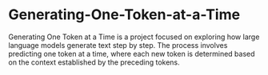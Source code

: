 # Generating-One-Token-at-a-Time
Generating One Token at a Time is a project focused on exploring how large language models generate text step by step. The process involves predicting one token at a time, where each new token is determined based on the context established by the preceding tokens.

